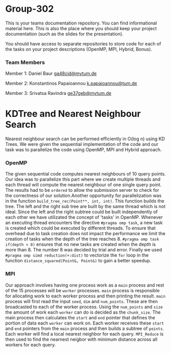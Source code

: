 # Group-302

This is your teams documentation repository. 
You can find informational material here. 
This is also the place where you should keep your project documentation (such as the slides for the presentation).

You should have access to separate repositories to store code for each of the tasks on your project descriptions (OpenMP, MPI, Hybrid, Bonus).

### Team Members

Member 1: Daniel Baur <ga48cid@mytum.de>

Member 2: Konstantinos Papaioannou <k.papaioannou@tum.de>

Member 3: Srivatsa Ravindra <ge37geb@mytum.de>

# KDTree and Nearest Neighbour Search
Nearest neighbour search can be performed efficiently in O(log n) using KD Trees.
We were given the sequential implementation of the code and our task was to parallelize the code using OpenMP, MPI and Hybrid approach.

### OpenMP
The given sequential code computes nearest neighbours of 10 query points. 
Our idea was to parallelize this part where we create multiple threads and each thread will compute the nearest neighbour of one single query point.
The results had to be `ordered` to allow the submission server to check for the correctness of our solution.Another opportunity for parallelization was in the function `build_tree_rec(Point**, int, int)`. This function builds
the tree. The left and the right sub tree are built by the same thread which is not ideal. Since the 
left and the right subtree could be built independently of each other we have utilizated
the concept of 'tasks' in OpenMP. Whenever an executing thread encounters the directive
`#pragma omp task`, a new task is created which could be executed by different threads.
To ensure that overhead due to task creation does not impact the performance we limit
the creation of tasks when the depth of the tree reaches 8. `#pragma omp task if(depth < 8)`
ensures that no new tasks are created when the depth is more than 8. The number 8 was decided by 
trial and error. Finally we used `#pragma omp simd reduction(+:dist)` to vectorize the `for` loop in the 
function `distance_squared(Point&, Point&)` to gain a better speedup.


### MPI
Our approach involves having one process work as a `main` process and rest of the 
15 processes will be `worker` processes. `main` process is responsible for allocating work to each worker process
and then printing the result. `main` process will first read the input `seed`, `dim` and `num_points`. These are then broadcasted to each of the worker process.
Using the `num_points` and `size` the amount of work each `worker` can do is decided as the `chunk_size`.
The main process then calculates the `start` and `end` pointer that defines the portion of data each `worker` can work on.
Each worker receives these `start` and `end` pointers from the `main` process and then 
builds a subtree of `points`. Each worker will find a local nearest neighbor for each query.
`MPI_Reduce` is then used to find the nearnest neigbor with minimum distance across all workers for each query.